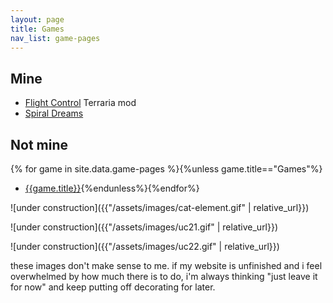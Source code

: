 ```yaml
---
layout: page
title: Games
nav_list: game-pages
---
```


## Mine
- [Flight Control](https://github.com/ac615223s5/FlightControl) Terraria mod
- [Spiral Dreams](https://github.com/ac615223s5/Spiral-Dreams)

## Not mine
{% for game in site.data.game-pages %}{%unless game.title=="Games"%}
- [{{game.title}}]({{game.url}}){%endunless%}{%endfor%}

![under construction]({{"/assets/images/cat-element.gif" | relative_url}})

![under construction]({{"/assets/images/uc21.gif" | relative_url}})

![under construction]({{"/assets/images/uc22.gif" | relative_url}})

these images don't make sense to me.  if my website is unfinished and i feel overwhelmed by how much there is to do, i'm always thinking "just leave it for now" and keep putting off decorating for later.